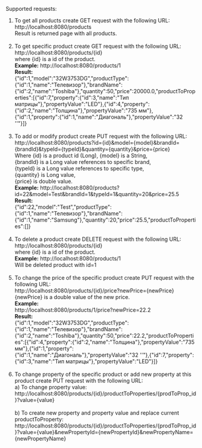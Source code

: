 


Supported requests:
1. To get all products create GET request with the following URL:<br>
http://localhost:8080/products <br>
Result is returned page with all products.
<br><br>
2. To get specific product create GET request with the following URL:
http://localhost:8080/products/{id} <br> where {id} is a id of the product.<br>
<b>Example:</b>
http://localhost:8080/products/1 <br>
<b>Result:</b><br>
{"id":1,"model":"32W3753DG","productType":{"id":1,"name":"Телевизор"},"brandName":{"id":2,"name":"Toshiba"},"quantity":50,"price":20000.0,"productToProperties":[{"id":7,"property":{"id":3,"name":"Тип матрицы"},"propertyValue":"LED"},{"id":4,"property":{"id":2,"name":"Толщина"},"propertyValue":"735 мм"},{"id":1,"property":{"id":1,"name":"Диагональ"},"propertyValue":"32 ''"}]}
<br><br>
3. To add or modify product create PUT request with the following URL:<br>
http://localhost:8080/products?id={id}&model={model}&brandId={brandId}&typeId={typeId}&quantity={quantity}&price={price} <br>
Where {id} is a product id (Long),
{model} is a String, <br>
{brandId} is a Long value references to specific brand, <br>
{typeId} is a Long value references to specific type, <br>
{quantity} is Long value, <br>
{price} is double value. <br>
<b>Example:</b>
http://localhost:8080/products?id=22&model=Test&brandId=1&typeId=1&quantity=20&price=25.5 <br>
<b>Result: </b> <br>
{"id":22,"model":"Test","productType":{"id":1,"name":"Телевизор"},"brandName":{"id":1,"name":"Samsung"},"quantity":20,"price":25.5,"productToProperties":[]}
<br><br>
4. To delete a product create DELETE request with the following URL: <br>
http://localhost:8080/products/{id} <br> where {id} is a id of the product.<br>
<b>Example:</b>
http://localhost:8080/products/1 <br>
Will be deleted product with id=1 <br><br>
5. To change the price of the specific product create PUT request with the following URL: <br>
http://localhost:8080/products/{id}/price?newPrice={newPrice} <br>
{newPrice} is a double value of the new price. <br>
<b>Example: </b><br>
http://localhost:8080/products/1/price?newPrice=22.2 <br>
<b> Result: </b> <br>
{"id":1,"model":"32W3753DG","productType":{"id":1,"name":"Телевизор"},"brandName":{"id":2,"name":"Toshiba"},"quantity":50,"price":22.2,"productToProperties":[{"id":4,"property":{"id":2,"name":"Толщина"},"propertyValue":"735 мм"},{"id":1,"property":{"id":1,"name":"Диагональ"},"propertyValue":"32 ''"},{"id":7,"property":{"id":3,"name":"Тип матрицы"},"propertyValue":"LED"}]} <br><br>
6. To change property of the specific product or add new property at this product create PUT request with the following URL: <br>
a) To change property value: <br>
http://localhost:8080/products/{id}/productToProperties/{prodToProp_id}?value={value} <br> <br>
b) To create new property and property value and replace current productToProperty: <br>
http://localhost:8080/products/{id}/productToProperties/{prodToProp_id}?value={value}&newPropertyId={newPropertyId}&newPropertyName={newPropertyName}
